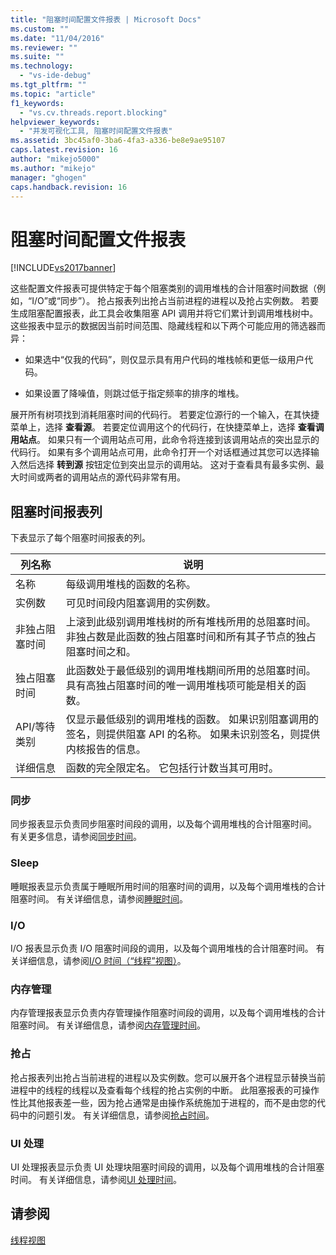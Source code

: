```yaml
---
title: "阻塞时间配置文件报表 | Microsoft Docs"
ms.custom: ""
ms.date: "11/04/2016"
ms.reviewer: ""
ms.suite: ""
ms.technology: 
  - "vs-ide-debug"
ms.tgt_pltfrm: ""
ms.topic: "article"
f1_keywords: 
  - "vs.cv.threads.report.blocking"
helpviewer_keywords: 
  - "并发可视化工具, 阻塞时间配置文件报表"
ms.assetid: 3bc45af0-3ba6-4fa3-a336-be8e9ae95107
caps.latest.revision: 16
author: "mikejo5000"
ms.author: "mikejo"
manager: "ghogen"
caps.handback.revision: 16
---
```

# 阻塞时间配置文件报表
[!INCLUDE[vs2017banner](../code-quality/includes/vs2017banner.md)]

这些配置文件报表可提供特定于每个阻塞类别的调用堆栈的合计阻塞时间数据（例如，“I\/O”或“同步”）。  抢占报表列出抢占当前进程的进程以及抢占实例数。  若要生成阻塞配置报表，此工具会收集阻塞 API 调用并将它们累计到调用堆栈树中。  这些报表中显示的数据因当前时间范围、隐藏线程和以下两个可能应用的筛选器而异：  
  
-   如果选中“仅我的代码”，则仅显示具有用户代码的堆栈帧和更低一级用户代码。  
  
-   如果设置了降噪值，则跳过低于指定频率的排序的堆栈。  
  
 展开所有树项找到消耗阻塞时间的代码行。  若要定位源行的一个输入，在其快捷菜单上，选择 **查看源**。  若要定位调用这个的代码行，在快捷菜单上，选择 **查看调用站点**。  如果只有一个调用站点可用，此命令将连接到该调用站点的突出显示的代码行。  如果有多个调用站点可用，此命令打开一个对话框通过其您可以选择输入然后选择 **转到源** 按钮定位到突出显示的调用站。  这对于查看具有最多实例、最大时间或两者的调用站点的源代码非常有用。  
  
## 阻塞时间报表列  
 下表显示了每个阻塞时间报表的列。  
  
|列名称|说明|  
|---------|--------|  
|名称|每级调用堆栈的函数的名称。|  
|实例数|可见时间段内阻塞调用的实例数。|  
|非独占阻塞时间|上滚到此级别调用堆栈树的所有堆栈所用的总阻塞时间。  非独占数是此函数的独占阻塞时间和所有其子节点的独占阻塞时间之和。|  
|独占阻塞时间|此函数处于最低级别的调用堆栈期间所用的总阻塞时间。  具有高独占阻塞时间的唯一调用堆栈项可能是相关的函数。|  
|API\/等待类别|仅显示最低级别的调用堆栈的函数。  如果识别阻塞调用的签名，则提供阻塞 API 的名称。  如果未识别签名，则提供内核报告的信息。|  
|详细信息|函数的完全限定名。  它包括行计数当其可用时。|  
  
### 同步  
 同步报表显示负责同步阻塞时间段的调用，以及每个调用堆栈的合计阻塞时间。  有关更多信息，请参阅[同步时间](../profiling/synchronization-time.md)。  
  
### Sleep  
 睡眠报表显示负责属于睡眠所用时间的阻塞时间的调用，以及每个调用堆栈的合计阻塞时间。  有关详细信息，请参阅[睡眠时间](../profiling/sleep-time.md)。  
  
### I\/O  
 I\/O 报表显示负责 I\/O 阻塞时间段的调用，以及每个调用堆栈的合计阻塞时间。  有关详细信息，请参阅[I\/O 时间（“线程”视图）](../profiling/i-o-time-threads-view.md)。  
  
### 内存管理  
 内存管理报表显示负责内存管理操作阻塞时间段的调用，以及每个调用堆栈的合计阻塞时间。  有关详细信息，请参阅[内存管理时间](../profiling/memory-management-time.md)。  
  
### 抢占  
 抢占报表列出抢占当前进程的进程以及实例数。您可以展开各个进程显示替换当前进程中的线程的线程以及查看每个线程的抢占实例的中断。  此阻塞报表的可操作性比其他报表差一些，因为抢占通常是由操作系统施加于进程的，而不是由您的代码中的问题引发。  有关详细信息，请参阅[抢占时间](../profiling/preemption-time.md)。  
  
### UI 处理  
 UI 处理报表显示负责 UI 处理块阻塞时间段的调用，以及每个调用堆栈的合计阻塞时间。  有关详细信息，请参阅[UI 处理时间](../profiling/ui-processing-time.md)。  
  
## 请参阅  
 [线程视图](../profiling/threads-view-parallel-performance.md)